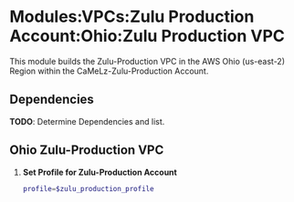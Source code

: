 # Modules:VPCs:Zulu Production Account:Ohio:Zulu Production VPC

This module builds the Zulu-Production VPC in the AWS Ohio (us-east-2) Region within the CaMeLz-Zulu-Production Account.

## Dependencies

**TODO**: Determine Dependencies and list.

## Ohio Zulu-Production VPC

1. **Set Profile for Zulu-Production Account**

    ```bash
    profile=$zulu_production_profile
    ```
